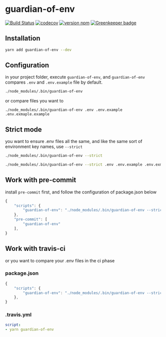 # guardian-of-env
[![Build Status](https://travis-ci.org/hermeslin/guardian-of-env.svg?branch=master)](https://travis-ci.org/hermeslin/guardian-of-env)
[![codecov](https://codecov.io/gh/hermeslin/guardian-of-env/branch/master/graph/badge.svg)](https://codecov.io/gh/hermeslin/guardian-of-env)
[![version npm](https://img.shields.io/npm/v/guardian-of-env.svg?style=flat-square)](https://www.npmjs.com/package/guardian-of-env) [![Greenkeeper badge](https://badges.greenkeeper.io/hermeslin/guardian-of-env.svg)](https://greenkeeper.io/)

## Installation
```sh
yarn add guardian-of-env --dev
```

## Configuration
in your project folder, execute `guardian-of-env`, and  `guardian-of-env` compares `.env` and `.env.example` file by default.

```sh
./node_modules/.bin/guardian-of-env
```

or compare files you want to
```
./node_modules/.bin/guardian-of-env .env .env.example .env.exmaple.example
```

## Strict mode
you want to ensure .env files all the same, and like the same sort of environment key names, use `--strict`

```sh
./node_modules/.bin/guardian-of-env --strict
```

```sh
./node_modules/.bin/guardian-of-env --strict .env .env.example .env.exmaple.example
```

## Work with pre-commit
install `pre-commit` first, and follow the configuration of package.json below
```js
{
    "scripts": {
        "guardian-of-env": "./node_modules/.bin/guardian-of-env --strict"
    },
    "pre-commit": [
        "guardian-of-env"
    ],
}
```

## Work with travis-ci
or you want to compare your .env files in the ci phase

### package.json
```js
{
    "scripts": {
        "guardian-of-env": "./node_modules/.bin/guardian-of-env --strict .env .env.test"
    },
}
```

### .travis.yml
```yml
script:
- yarn guardian-of-env
```
